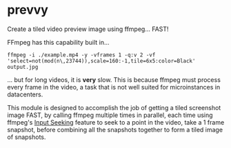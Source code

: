 # prevvy

Create a tiled video preview image using ffmpeg... FAST!

FFmpeg has this capability built in...

```
ffmpeg -i ./example.mp4 -y -vframes 1 -q:v 2 -vf 'select=not(mod(n\,23744)),scale=160:-1,tile=6x5:color=Black' output.jpg
```

... but for long videos, it is **very** slow. This is because ffmpeg must process every frame in the video, a task that is not well suited for microinstances in datacenters.

This module is designed to accomplish the job of getting a tiled screenshot image FAST, by calling ffmpeg multiple times in parallel, each time using ffmpeg's [Input Seeking](https://trac.ffmpeg.org/wiki/Seeking) feature to seek to a point in the video, take a 1 frame snapshot, before combining all the snapshots together to form a tiled image of snapshots.
